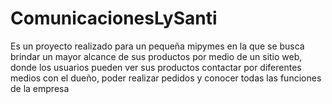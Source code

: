 # ComunicacionesLySanti

Es un proyecto realizado para un pequeña mipymes en la que se busca brindar un mayor alcance de sus productos por medio de un sitio web, donde los usuarios pueden ver sus productos
contactar por diferentes medios con el dueño, poder realizar pedidos y conocer todas las funciones de la empresa
